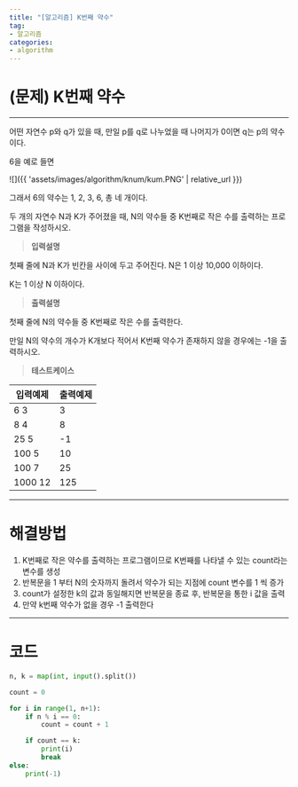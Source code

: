 ```yaml
---
title: "[알고리즘] K번째 약수"
tag:
- 알고리즘
categories:
- algorithm
---
```


# (문제) K번째 약수
---

어떤 자연수 p와 q가 있을 때, 만일 p를 q로 나누었을 때 나머지가 0이면 q는 p의 약수이다. 

6을 예로 들면

![]({{ 'assets/images/algorithm/knum/kum.PNG' | relative_url }})

그래서 6의 약수는 1, 2, 3, 6, 총 네 개이다.

두 개의 자연수 N과 K가 주어졌을 때, N의 약수들 중 K번째로 작은 수를 출력하는 프로그램을 작성하시오.


> **입력설명**

첫째 줄에 N과 K가 빈칸을 사이에 두고 주어진다. N은 1 이상 10,000 이하이다.

K는 1 이상 N 이하이다.

> **출력설명**

첫째 줄에 N의 약수들 중 K번째로 작은 수를 출력한다.

만일 N의 약수의 개수가 K개보다 적어서 K번째 약수가 존재하지 않을 경우에는 -1을 출력하시오.


> **테스트케이스**
 

| 입력예제 | 출력예제 |
| -------- | -------- | 
| 6 3 | 3 | 
| 8 4 | 8 | 
| 25 5 | -1 | 
| 100 5 | 10 | 
| 100 7 | 25 | 
| 1000 12 | 125 | 

---
# 해결방법

1. K번째로 작은 약수를 출력하는 프로그램이므로 K번째를 나타낼 수 있는 count라는 변수를 생성
2. 반복문을 1 부터 N의 숫자까지 돌려서 약수가 되는 지점에 count 변수를 1 씩 증가
3. count가 설정한 k의 값과 동일해지면 반복문을 종료 후, 반복문을 통한 i 값을 출력
4. 만약 k번째 약수가 없을 경우 -1 출력한다

---
# 코드
```python
n, k = map(int, input().split())

count = 0

for i in range(1, n+1):
    if n % i == 0:
        count = count + 1

    if count == k:
        print(i)
        break
else:
    print(-1)
```
